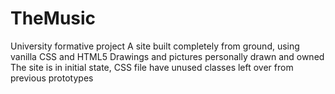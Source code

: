 # TheMusic
University formative project
A site built completely from ground, using vanilla CSS and HTML5
Drawings and pictures personally drawn and owned
The site is in initial state, CSS file have unused classes left over from previous prototypes
